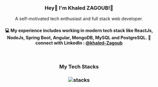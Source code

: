 

<h3 align="center"> Hey👋 I'm Khaled ZAGOUB!👋</h3>

<p align="center">
A self-motivated tech enthusiast and full stack web developer.
</p>

<h4 align="center">
💻 My experience includes working in modern tech stack like ReactJs, NodeJs, Spring Boot, Angular, MongoDB, MySQL and PostgreSQL. 💬 connect with LinkedIn :  <a href="https://www.linkedin.com/in/khaled-zagoub-33b136184/">@khaled-Zagoub</a>
</h4>
<!-- <p  align="center">
<a href="https://akasrai.github.io/">https://akasrai.github.io</a>
</p> -->

<br/>
<h3 align="center">
My Tech Stacks
</h3>

<h3 align="center">
<img src="https://raw.githubusercontent.com/akasrai/akasrai/master/assets/stack-hills.png" alt="stacks"/>
</h3>

